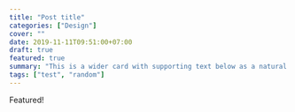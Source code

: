 ```yaml
---
title: "Post title"
categories: ["Design"]
cover: ""
date: 2019-11-11T09:51:00+07:00
draft: true
featured: true
summary: "This is a wider card with supporting text below as a natural lead-in to additional content."
tags: ["test", "random"]
---
```


Featured!
